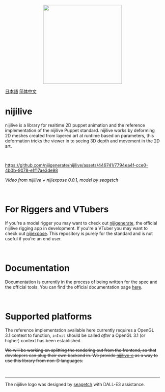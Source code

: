 <p align="center">
  <img width="256" height="256" src="https://github.com/nijigenerate/nijilive/assets/449741/40222ef8-4327-457b-96d5-199e12c93104">
</p>

[日本語](https://github.com/nijigenerate/nijilive/blob/main/README.ja.md)
[简体中文](https://github.com/nijigenerate/nijilive/blob/main/README.zh.md)

# nijilive
<!--[![Support me on Patreon](https://img.shields.io/endpoint.svg?url=https%3A%2F%2Fshieldsio-patreon.vercel.app%2Fapi%3Fusername%3Dclipsey%26type%3Dpatrons&style=for-the-badge)](https://patreon.com/clipsey)
[![Discord](https://img.shields.io/discord/855173611409506334?label=Community&logo=discord&logoColor=FFFFFF&style=for-the-badge)](https://discord.com/invite/abnxwN6r9v)
-->
nijilive is a library for realtime 2D puppet animation and the reference implementation of the nijilive Puppet standard. nijilive works by deforming 2D meshes created from layered art at runtime based on parameters, this deformation tricks the viewer in to seeing 3D depth and movement in the 2D art.

&nbsp;


https://github.com/nijigenerate/nijilive/assets/449741/7794ea4f-cce0-4b0b-9078-e1f17ae3de98


*Video from nijilive + nijiexpose 0.0.1, model by seagetch*

&nbsp;

# For Riggers and VTubers
If you're a model rigger you may want to check out [nijigenerate](https://github.com/nijigenerate/nijigenerate), the official nijilive rigging app in development.
If you're a VTuber you may want to check out [nijiexpose](https://github.com/nijilive/nijiexpose).
This repository is purely for the standard and is not useful if you're an end user.

&nbsp;

# Documentation
Documentation is currently in the process of being written for the spec and the official tools. You can find the official documentation page [here](https://docs.nijilive.com).

&nbsp;

# Supported platforms
The reference implementation available here currently requires a OpenGL 3.1 context to function, `inInit` should be called *after* a OpenGL 3.1 (or higher) context has been established.

~~We will be working on splitting the rendering out from the frontend, so that developers can plug their own backend in. We provide [nijilive-c](https://github.com/nijigenerate/nijilive-c) as a way to use this library from non-D languages.~~

&nbsp;


---

The nijilive logo was designed by [seagetch](https://twitter.com/seagetch) with DALL-E3 assistance.
